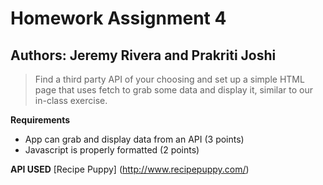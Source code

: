 # Homework Assignment 4
## Authors: Jeremy Rivera and Prakriti Joshi
> Find a third party API of your choosing and set up a simple HTML page that uses fetch to grab some data and display it, similar to our in-class exercise.

**Requirements**
- App can grab and display data from an API (3 points)
- Javascript is properly formatted (2 points)

**API USED**
[Recipe Puppy] (http://www.recipepuppy.com/)

